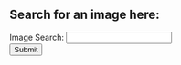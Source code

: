 ## Search for an image here:
<html>
<body>
<div class="topnav">
  <!--- <input type="text" placeholder="Search..">--->
  <form action="welcome_get.php" method="get">
   Image Search: <input type="text" name="name"><br>
  <input type="submit">
</form> 
</div>
</body>
</html>


<!--- You can use the [editor on GitHub](https://github.com/shannonjin/NASA-Image-Search-Engine/edit/master/index.md) to maintain and preview the content for your website in Markdown files.--->

<!---  Whenever you commit to this repository, GitHub Pages will run [Jekyll](https://jekyllrb.com/) to rebuild the pages in your site, from the content in your Markdown files.--->

<!--- ### Markdown--->

<!--- Markdown is a lightweight and easy-to-use syntax for styling your writing. It includes conventions for--->

<!--- ```markdown--->
<!--- Syntax highlighted code block--->

<!--- # Header 1
## Header 2
### Header 3

<!--- - Bulleted
<!--- - List

<!--- 1. Numbered
<!--- 2. List

<!--- **Bold** and _Italic_ and `Code` text

<!--- [Link](url) and ![Image](src)
```

<!--- For more details see [GitHub Flavored Markdown](https://guides.github.com/features/mastering-markdown/).

<!--- ### Jekyll Themes

<!--- Your Pages site will use the layout and styles from the Jekyll theme you have selected in your [repository settings](https://github.com/shannonjin/NASA-Image-Search-Engine/settings). The name of this theme is saved in the Jekyll `_config.yml` configuration file.

<!--- ### Support or Contact

<!--- Having trouble with Pages? Check out our [documentation](https://help.github.com/categories/github-pages-basics/) or [contact support](https://github.com/contact) and we’ll help you sort it out. --->
